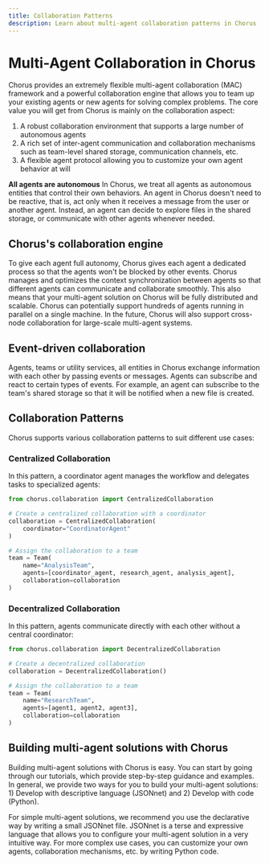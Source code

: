 ```yaml
---
title: Collaboration Patterns
description: Learn about multi-agent collaboration patterns in Chorus
---
```


# Multi-Agent Collaboration in Chorus

Chorus provides an extremely flexible multi-agent collaboration (MAC) framework and a powerful collaboration engine that allows you to team up your existing agents or new agents for solving complex problems. The core value you will get from Chorus is mainly on the collaboration aspect:

1. A robust collaboration environment that supports a large number of autonomous agents
2. A rich set of inter-agent communication and collaboration mechanisms such as team-level shared storage, communication channels, etc.
3. A flexible agent protocol allowing you to customize your own agent behavior at will

**All agents are autonomous** In Chorus, we treat all agents as autonomous entities that control their own behaviors. An agent in Chorus doesn't need to be reactive, that is, act only when it receives a message from the user or another agent. Instead, an agent can decide to explore files in the shared storage, or communicate with other agents whenever needed.

## Chorus's collaboration engine

To give each agent full autonomy, Chorus gives each agent a dedicated process so that the agents won't be blocked by other events. Chorus manages and optimizes the context synchronization between agents so that different agents can communicate and collaborate smoothly. This also means that your multi-agent solution on Chorus will be fully distributed and scalable. Chorus can potentially support hundreds of agents running in parallel on a single machine. In the future, Chorus will also support cross-node collaboration for large-scale multi-agent systems.

## Event-driven collaboration

Agents, teams or utility services, all entities in Chorus exchange information with each other by passing events or messages. Agents can subscribe and react to certain types of events. For example, an agent can subscribe to the team's shared storage so that it will be notified when a new file is created.

## Collaboration Patterns

Chorus supports various collaboration patterns to suit different use cases:

### Centralized Collaboration

In this pattern, a coordinator agent manages the workflow and delegates tasks to specialized agents:

```python
from chorus.collaboration import CentralizedCollaboration

# Create a centralized collaboration with a coordinator
collaboration = CentralizedCollaboration(
    coordinator="CoordinatorAgent"
)

# Assign the collaboration to a team
team = Team(
    name="AnalysisTeam",
    agents=[coordinator_agent, research_agent, analysis_agent],
    collaboration=collaboration
)
```

### Decentralized Collaboration

In this pattern, agents communicate directly with each other without a central coordinator:

```python
from chorus.collaboration import DecentralizedCollaboration

# Create a decentralized collaboration
collaboration = DecentralizedCollaboration()

# Assign the collaboration to a team
team = Team(
    name="ResearchTeam",
    agents=[agent1, agent2, agent3],
    collaboration=collaboration
)
```

## Building multi-agent solutions with Chorus

Building multi-agent solutions with Chorus is easy. You can start by going through our tutorials, which provide step-by-step guidance and examples. In general, we provide two ways for you to build your multi-agent solutions: 1) Develop with descriptive language (JSONnet) and 2) Develop with code (Python).

For simple multi-agent solutions, we recommend you use the declarative way by writing a small JSONnet file. JSONnet is a terse and expressive language that allows you to configure your multi-agent solution in a very intuitive way. For more complex use cases, you can customize your own agents, collaboration mechanisms, etc. by writing Python code. 